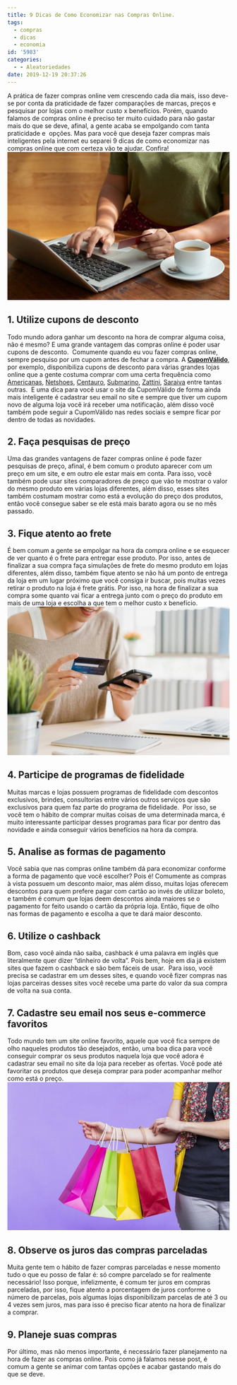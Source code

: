 ```yaml
---
title: 9 Dicas de Como Economizar nas Compras Online.
tags:
  - compras
  - dicas
  - economia
id: '5983'
categories:
  - - Aleatoriedades
date: 2019-12-19 20:37:26
---
```


A prática de fazer compras online vem crescendo cada dia mais, isso deve-se por conta da praticidade de fazer comparações de marcas, preços e pesquisar por lojas com o melhor custo x benefícios. Porém, quando falamos de compras online é preciso ter muito cuidado para não gastar mais do que se deve, afinal, a gente acaba se empolgando com tanta praticidade e  opções. Mas para você que deseja fazer compras mais inteligentes pela internet eu separei 9 dicas de como economizar nas compras online que com certeza vão te ajudar. Confira! ![como fazer compras online](/images/2019/12/como-fazer-compras-online.jpg "como fazer compras online")

## 1\. Utilize cupons de desconto

Todo mundo adora ganhar um desconto na hora de comprar alguma coisa, não é mesmo? E uma grande vantagem das compras online é poder usar cupons de desconto.  Comumente quando eu vou fazer compras online, sempre pesquiso por um cupom antes de fechar a compra. A **[CupomVálido](https://www.cupomvalido.com.br)**, por exemplo, disponibiliza cupons de desconto para várias grandes lojas online que a gente costuma comprar com uma certa frequência como [Americanas](https://www.cupomvalido.com.br/desconto/americanas/), [Netshoes](https://www.cupomvalido.com.br/desconto/netshoes/), [Centauro](https://www.cupomvalido.com.br/desconto/centauro/), [Submarino](https://www.cupomvalido.com.br/desconto/submarino/), [Zattini](https://www.cupomvalido.com.br/desconto/zattini/), [Saraiva](https://www.cupomvalido.com.br/desconto/saraiva/) entre tantas outras.  E uma dica para você usar o site da CupomVálido de forma ainda mais inteligente é cadastrar seu email no site e sempre que tiver um cupom novo de alguma loja você irá receber uma notificação, além disso você também pode seguir a CupomVálido nas redes sociais e sempre ficar por dentro de todas as novidades.

## 2\. Faça pesquisas de preço

Uma das grandes vantagens de fazer compras online é pode fazer pesquisas de preço, afinal, é bem comum o produto aparecer com um preço em um site, e em outro ele estar mais em conta. Para isso, você também pode usar sites comparadores de preço que vão te mostrar o valor do mesmo produto em várias lojas diferentes, além disso, esses sites também costumam mostrar como está a evolução do preço dos produtos, então você consegue saber se ele está mais barato agora ou se no mês passado.

## 3\. Fique atento ao frete

É bem comum a gente se empolgar na hora da compra online e se esquecer de ver quanto é o frete para entregar esse produto. Por isso, antes de finalizar a sua compra faça simulações de frete do mesmo produto em lojas diferentes, além disso, também fique atento se não há um ponto de entrega da loja em um lugar próximo que você consiga ir buscar, pois muitas vezes retirar o produto na loja é frete grátis. Por isso, na hora de finalizar a sua compra some quanto vai ficar a entrega junto com o preço do produto em mais de uma loja e escolha a que tem o melhor custo x benefício.  ![fazendo compras online](/images/2019/12/fazendo-compras-online.jpg "fazendo compras online")

## 4\. Participe de programas de fidelidade

Muitas marcas e lojas possuem programas de fidelidade com descontos exclusivos, brindes, consultorias entre vários outros serviços que são exclusivos para quem faz parte do programa de fidelidade.  Por isso, se você tem o hábito de comprar muitas coisas de uma determinada marca, é muito interessante participar desses programas para ficar por dentro das novidade e ainda conseguir vários benefícios na hora da compra.

## 5\. Analise as formas de pagamento

Você sabia que nas compras online também dá para economizar conforme a forma de pagamento que você escolher? Pois é! Comumente as compras à vista possuem um desconto maior, mas além disso, muitas lojas oferecem descontos para quem prefere pagar com cartão ao invés de utilizar boleto, e também é comum que lojas deem descontos ainda maiores se o pagamento for feito usando o cartão da própria loja. Então, fique de olho nas formas de pagamento e escolha a que te dará maior desconto. 

## 6\. Utilize o cashback

Bom, caso você ainda não saiba, cashback é uma palavra em inglês que literalmente quer dizer “dinheiro de volta”. Pois bem, hoje em dia já existem sites que fazem o cashback e são bem fáceis de usar.  Para isso, você precisa se cadastrar em um desses sites, e quando você fizer compras nas lojas parceiras desses sites você recebe uma parte do valor da sua compra de volta na sua conta.

## 7\. Cadastre seu email nos seus e-commerce favoritos

Todo mundo tem um site online favorito, aquele que você fica sempre de olho naqueles produtos tão desejados, então, uma boa dica para você conseguir comprar os seus produtos naquela loja que você adora é cadastrar seu email no site da loja para receber as ofertas. Você pode até favoritar os produtos que deseja comprar para poder acompanhar melhor como está o preço. ![fazendo compras](/images/2019/12/fazendo-compras.jpg "fazendo compras")

## 8\. Observe os juros das compras parceladas

Muita gente tem o hábito de fazer compras parceladas e nesse momento tudo o que eu posso de falar é: só compre parcelado se for realmente necessário! Isso porque, infelizmente, é comum ter juros em compras parceladas, por isso, fique atento a porcentagem de juros conforme o número de parcelas, pois algumas lojas disponibilizam parcelas de até 3 ou 4 vezes sem juros, mas para isso é preciso ficar atento na hora de finalizar a comprar.

## 9\. Planeje suas compras

Por último, mas não menos importante, é necessário fazer planejamento na hora de fazer as compras online. Pois como já falamos nesse post, é comum a gente se animar com tantas opções e acabar gastando mais do que se deve.
